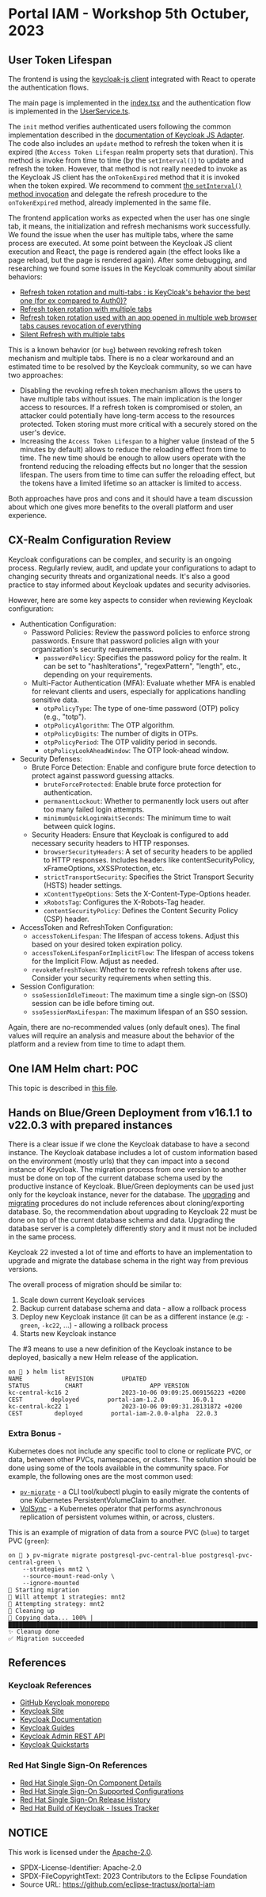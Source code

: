 # Portal IAM - Workshop 5th Octuber, 2023

## User Token Lifespan

The frontend is using the [keycloak-js client](https://npmjs.com/package/keycloak-js/) integrated with React to operate the authentication flows.

The main page is implemented in the [index.tsx](https://github.com/eclipse-tractusx/portal-frontend/blob/main/src/index.tsx) and the authentication flow is implemented in the [UserService.ts](https://github.com/eclipse-tractusx/portal-frontend/blob/main/src/services/UserService.ts).

The `init` method verifies authenticated users following the common implementation described in the [documentation of Keycloak JS Adapter](https://www.keycloak.org/docs/latest/securing_apps/index.html#_javascript_adapter). The code also includes an `update` method to refresh the token when it is expired (the `Access Token Lifespan` realm property sets that duration). This method is invoke from time to time (by the `setInterval()`) to update and refresh the token. However, that method is not really needed to invoke as the Keycloak JS client has the `onTokenExpired` method that it is invoked when the token expired. We recommend to comment [the `setInterval()` method invocation](https://github.com/eclipse-tractusx/portal-frontend/blob/main/src/services/UserService.ts#L72) and delegate the refresh procedure to the `onTokenExpired` method, already implemented in the same file.

The frontend application works as expected when the user has one single tab, it means, the initialization and refresh mechanisms work successfully. We found the issue when the user has multiple tabs, where the same process are executed. At some point between the Keycloak JS client execution and React, the page is rendered again (the effect looks like a page reload, but the page is rendered again). After some debugging, and researching we found some issues in the Keycloak community about similar behaviors:

* [Refresh token rotation and multi-tabs : is KeyCloak's behavior the best one (for ex compared to Auth0)?](https://github.com/keycloak/keycloak/discussions/10937)
* [Refresh token rotation with multiple tabs](https://github.com/keycloak/keycloak/issues/14122)
* [Refresh token rotation used with an app opened in multiple web browser tabs causes revocation of everything](https://github.com/keycloak/keycloak/issues/16081)
* [Silent Refresh with multiple tabs](https://github.com/authts/oidc-client-ts/issues/967)

This is a known behavior (or `bug`) between revoking refresh token mechanism and multiple tabs. There is no a clear workaround and an estimated time to be resolved by the Keycloak community, so we can have two approaches:

* Disabling the revoking refresh token mechanism allows the users to have multiple tabs without issues. The main implication is the longer access to resources. If a refresh token is compromised or stolen, an attacker could potentially have long-term access to the resources protected. Token storing must more critical with a securely stored on the user's device.
* Increasing the `Access Token Lifespan` to a higher value (instead of the 5 minutes by default) allows to reduce the reloading effect from time to time. The new time should be enough to allow users operate with the frontend reducing the reloading effects but no longer that the session lifespan. The users from time to time can suffer the reloading effect, but the tokens have a limited lifetime so an attacker is limited to access.

Both approaches have pros and cons and it should have a team discussion about which one gives more benefits to the overall platform and user experience.

## CX-Realm Configuration Review

Keycloak configurations can be complex, and security is an ongoing process. Regularly review, audit, and update your configurations to adapt to changing security threats and organizational needs. It's also a good practice to stay informed about Keycloak updates and security advisories.

However, here are some key aspects to consider when reviewing Keycloak configuration:

* Authentication Configuration:
    * Password Policies: Review the password policies to enforce strong passwords. Ensure that password policies align with your organization's security requirements.
        * `passwordPolicy`: Specifies the password policy for the realm. It can be set to "hashIterations", "regexPattern", "length", etc., depending on your requirements.
    * Multi-Factor Authentication (MFA): Evaluate whether MFA is enabled for relevant clients and users, especially for
    applications handling sensitive data.
        * `otpPolicyType`: The type of one-time password (OTP) policy (e.g., "totp").
        * `otpPolicyAlgorithm`: The OTP algorithm.
        * `otpPolicyDigits`: The number of digits in OTPs.
        * `otpPolicyPeriod`: The OTP validity period in seconds.
        * `otpPolicyLookAheadWindow`: The OTP look-ahead window.
* Security Defenses:
    * Brute Force Detection: Enable and configure brute force detection to protect against password guessing attacks.
        * `bruteForceProtected`: Enable brute force protection for authentication.
        * `permanentLockout`: Whether to permanently lock users out after too many failed login attempts.
        * `minimumQuickLoginWaitSeconds`: The minimum time to wait between quick logins.
    * Security Headers: Ensure that Keycloak is configured to add necessary security headers to HTTP responses.
        * `browserSecurityHeaders`: A set of security headers to be applied to HTTP responses. Includes headers like contentSecurityPolicy, xFrameOptions, xXSSProtection, etc.
        * `strictTransportSecurity`: Specifies the Strict Transport Security (HSTS) header settings.
        * `xContentTypeOptions`: Sets the X-Content-Type-Options header.
        * `xRobotsTag`: Configures the X-Robots-Tag header.
        * `contentSecurityPolicy`: Defines the Content Security Policy (CSP) header.
* AccessToken and RefreshToken Configuration:
    * `accessTokenLifespan`: The lifespan of access tokens. Adjust this based on your desired token expiration policy.
    * `accessTokenLifespanForImplicitFlow`: The lifespan of access tokens for the Implicit Flow. Adjust as needed.
    * `revokeRefreshToken`: Whether to revoke refresh tokens after use. Consider your security requirements when setting this.
* Session Configuration:
    * `ssoSessionIdleTimeout`: The maximum time a single sign-on (SSO) session can be idle before timing out.
    * `ssoSessionMaxLifespan`: The maximum lifespan of an SSO session.

Again, there are no-recommended values (only default ones). The final values will require an analysis and measure about the behavior of the platform and a review from time to time to adapt them.

## One IAM Helm chart: POC

This topic is described in [this file](portal-iam-helm-chart.md).

## Hands on Blue/Green Deployment from v16.1.1 to v22.0.3 with prepared instances

There is a clear issue if we clone the Keycloak database to have a second instance. The Keycloak database includes a lot of custom information based on the environment (mostly urls) that they can impact into a second instance of Keycloak. The migration process from one version to another must be done on top of the current database schema used by the productive instance of Keycloak. Blue/Green deployments can be used just only for the keycloak instance, never for the database. The [upgrading](https://www.keycloak.org/docs/22.0.3/upgrading/#intro)  and [migrating](https://www.keycloak.org/migration/migrating-to-quarkus) procedures do not include references about cloning/exporting database. So, the recommendation about upgrading to Keycloak 22 must be done on top of the current database schema and data. Upgrading the database server is a completely differently story and it must not be included in the same process. 

Keycloak 22 invested a lot of time and efforts to have an implementation to upgrade and migrate the database schema in the right way from previous versions. 

The overall process of migration should be similar to:

1. Scale down current Keycloak services
2. Backup current database schema and data - allow a rollback process
3. Deploy new Keycloak instance (it can be as a different instance (e.g: `-green`, `-kc22`, ...) - allowing a rollback process
4. Starts new Keycloak instance

The #3 means to use a new definition of the Keycloak instance to be deployed, basically a new Helm release of the application.

```shell
on 🎩 ❯ helm list
NAME            REVISION        UPDATED                                         STATUS          CHART                   APP VERSION
kc-central-kc16 2               2023-10-06 09:09:25.069156223 +0200 CEST        deployed        portal-iam-1.2.0        16.0.1     
kc-central-kc22 1               2023-10-06 09:09:31.28131872 +0200 CEST         deployed        portal-iam-2.0.0-alpha  22.0.3    
```

### Extra Bonus - 

Kubernetes does not include any specific tool to clone or replicate PVC, or data, between other PVCs, namespaces, or clusters. The solution should be done using some of the tools available in the community space. For example, the following
ones are the most common used:

* [`pv-migrate`](https://github.com/utkuozdemir/pv-migrate) - a CLI tool/kubectl plugin to easily migrate the contents of one Kubernetes PersistentVolumeClaim to another.
* [VolSync](https://volsync.readthedocs.io/en/stable/) - a Kubernetes operator that performs asynchronous replication of persistent volumes within, or across, clusters. 

This is an example of migration of data from a source PVC (`blue`) to target PVC (`green`):

```shell
on 🎩 ❯ pv-migrate migrate postgresql-pvc-central-blue postgresql-pvc-central-green \
    --strategies mnt2 \
    --source-mount-read-only \
    --ignore-mounted
🚀 Starting migration
💭 Will attempt 1 strategies: mnt2
🚁 Attempting strategy: mnt2
🧹 Cleaning up
📂 Copying data... 100% |██████████████████████████████████████████████████████████████████████████████████████████████████████████████████████████████████████████████████████████████████████████████████████████████████████████████████████████████████████████|         
✨ Cleanup done
✅ Migration succeeded
```

## References

### Keycloak References

* [GitHub Keycloak monorepo](https://github.com/keycloak/keycloak)
* [Keycloak Site](https://www.keycloak.org/)
* [Keycloak Documentation](https://www.keycloak.org/documentation)
* [Keycloak Guides](https://www.keycloak.org/guides)
* [Keycloak Admin REST API](https://www.keycloak.org/docs-api/22.0.3/rest-api/index.html)
* [Keycloak Quickstarts](https://github.com/keycloak/keycloak-quickstarts)

### Red Hat Single Sign-On References

* [Red Hat Single Sign-On Component Details](https://access.redhat.com/articles/2342881)
* [Red Hat Single Sign-On Supported Configurations](https://access.redhat.com/articles/2342861)
* [Red Hat Single Sign-On Release History](https://access.redhat.com/solutions/3296901)
* [Red Hat Build of Keycloak - Issues Tracker](https://issues.redhat.com/projects/RHBK/issues/?filter=allopenissues)

## NOTICE

This work is licensed under the [Apache-2.0](https://www.apache.org/licenses/LICENSE-2.0).

- SPDX-License-Identifier: Apache-2.0
- SPDX-FileCopyrightText: 2023 Contributors to the Eclipse Foundation
- Source URL: https://github.com/eclipse-tractusx/portal-iam
